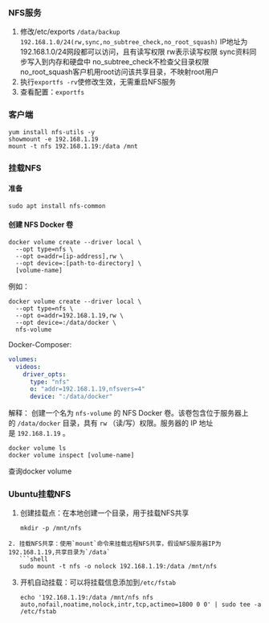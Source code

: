 ### NFS服务
1. 修改/etc/exports
   `/data/backup 192.168.1.0/24(rw,sync,no_subtree_check,no_root_squash)`
   IP地址为192.168.1.0/24网段都可以访问，且有读写权限
   rw表示读写权限
   sync资料同步写入到内存和硬盘中
   no_subtree_check不检查父目录权限
   no_root_squash客户机用root访问该共享目录，不映射root用户
2. 执行`exportfs -rv`使修改生效，无需重启NFS服务
3. 查看配置：`exportfs`

### 客户端
``` shell
yum install nfs-utils -y
showmount -e 192.168.1.19
mount -t nfs 192.168.1.19:/data /mnt
```
### 挂载NFS
#### 准备
``` SHELL
sudo apt install nfs-common
```
#### 创建 NFS Docker 卷
``` SHELL
docker volume create --driver local \
  --opt type=nfs \
  --opt o=addr=[ip-address],rw \
  --opt device=:[path-to-directory] \
  [volume-name]
```

例如：
``` shell
docker volume create --driver local \
  --opt type=nfs \
  --opt o=addr=192.168.1.19,rw \
  --opt device=:/data/docker \
  nfs-volume
```
Docker-Composer:
```yml
volumes:
  videos:
    driver_opts:
      type: "nfs"
      o: "addr=192.168.1.19,nfsvers=4"
      device: ":/data/docker"
```
解释：
创建一个名为 `nfs-volume` 的 NFS Docker 卷。该卷包含位于服务器上的 `/data/docker` 目录，具有 `rw` （读/写）权限。服务器的 IP 地址是 `192.168.1.19` 。

``` shell
docker volume ls
docker volume inspect [volume-name]
```
查询docker volume
### Ubuntu挂载NFS
1. 创建挂载点：在本地创建一个目录，用于挂载NFS共享
   ```shell
   mkdir -p /mnt/nfs
```
2. 挂载NFS共享：使用`mount`命令来挂载远程NFS共享，假设NFS服务器IP为192.168.1.19,共享目录为`/data`
   ```shell
   sudo mount -t nfs -o nolock 192.168.1.19:/data /mnt/nfs
```
3. 开机自动挂载：可以将挂载信息添加到`/etc/fstab`
   ```shell
   echo '192.168.1.19:/data /mnt/nfs nfs auto,nofail,noatime,nolock,intr,tcp,actimeo=1800 0 0' | sudo tee -a /etc/fstab

```